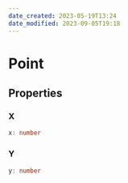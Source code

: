 ```yaml
---
date_created: 2023-05-19T13:24
date_modified: 2023-09-05T19:18
---
```

# Point

## Properties

### X

```ts
x: number
```

### Y

```ts
y: number
```
